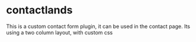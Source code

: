 # contactlands
This is a custom contact form plugin, it can be used in the contact page. Its using a two column layout, with custom css
